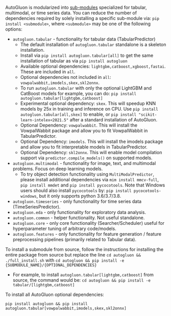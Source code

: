 AutoGluon is modularized into [sub-modules](https://packaging.python.org/guides/packaging-namespace-packages/) specialized for tabular, multimodal, or time series data. You can reduce the number of dependencies required by solely installing a specific sub-module via:  `pip install <submodule>`, where `<submodule>` may be one of the following options:

- `autogluon.tabular` - functionality for tabular data (TabularPredictor)
    - The default installation of `autogluon.tabular` standalone is a skeleton installation.
    - Install via `pip install autogluon.tabular[all]` to get the same installation of tabular as via `pip install autogluon`
    - Available optional dependencies: `lightgbm,catboost,xgboost,fastai`. These are included in `all`.
    - Optional dependencies not included in `all`: `vowpalwabbit,imodels,skex,skl2onnx`.
    - To run `autogluon.tabular` with only the optional LightGBM and CatBoost models for example, you can do: `pip install autogluon.tabular[lightgbm,catboost]`
    - Experimental optional dependency: `skex`. This will speedup KNN models by 25x in training and inference on CPU. Use `pip install autogluon.tabular[all,skex]` to enable, or `pip install "scikit-learn-intelex<2021.5"` after a standard installation of AutoGluon.
    - Optional Dependency: `vowpalwabbit`. This will install the VowpalWabbit package and allow you to fit VowpalWabbit in TabularPredictor.
    - Optional Dependency: `imodels`. This will install the imodels package and allow you to fit interpretable models in TabularPredictor.
    - Optional Dependency: `skl2onnx`. This will enable model compilation support via `predictor.compile_models()` on supported models.
- `autogluon.multimodal` - functionality for image, text, and multimodal problems. Focus on deep learning models.
    - To try object detection functionality using `MultiModalPredictor`, please install additional dependencies via `mim install mmcv-full`, `pip install mmdet` and `pip install pycocotools`. Note that Windows users should also install `pycocotools` by: `pip install pycocotools-windows`, but it only supports python 3.6/3.7/3.8.
- `autogluon.timeseries` - only functionality for time series data (TimeSeriesPredictor).
- `autogluon.eda` - only functionality for exploratory data analysis.
- `autogluon.common` - helper functionality. Not useful standalone.
- `autogluon.core` - only core functionality (Searcher/Scheduler) useful for hyperparameter tuning of arbitrary code/models.
- `autogluon.features` - only functionality for feature generation / feature preprocessing pipelines (primarily related to Tabular data).

To install a submodule from source, follow the instructions for installing the entire package from source but replace the line `cd autogluon && ./full_install.sh` with `cd autogluon && pip install -e {SUBMODULE_NAME}/{OPTIONAL_DEPENDENCIES}`

- For example, to install `autogluon.tabular[lightgbm,catboost]` from source, the command would be: `cd autogluon && pip install -e tabular/[lightgbm,catboost]`

To install all AutoGluon optional dependencies:

`pip install autogluon && pip install autogluon.tabular[vowpalwabbit,imodels,skex,skl2onnx]`
